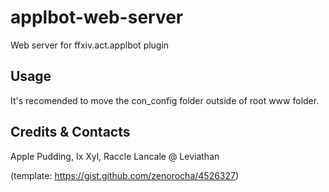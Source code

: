 # applbot-web-server
Web server for ffxiv.act.applbot plugin

## Usage
It's recomended to move the con_config folder outside of root www folder.

## Credits & Contacts
Apple Pudding, Ix Xyl, Raccle Lancale @ Leviathan

(template: https://gist.github.com/zenorocha/4526327)
